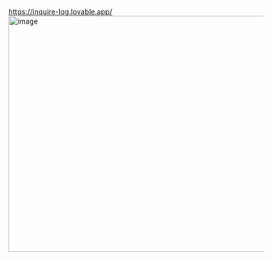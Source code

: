https://inquire-log.lovable.app/
<img width="1703" height="466" alt="image" src="https://github.com/user-attachments/assets/887debef-81c4-4312-8a9b-98911910ae55" />
